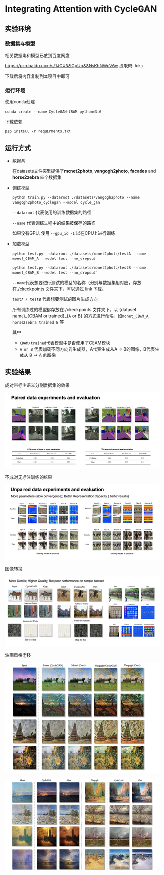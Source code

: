 # Integrating Attention with CycleGAN

## 实验环境

### 数据集与模型

相关数据集和模型已放到百度网盘

https://pan.baidu.com/s/1JCX38iCpUnSSNvKhNWcV6w 提取码: lcka

下载后将内容复制到本项目中即可

### 运行环境

使用conda创建

```shell
conda create --name CycleGAN-CBAM python=3.6
```

下载依赖

```shell
pip install -r requirments.txt
```

## 运行方式

- 数据集

  在datasets文件夹里提供了**monet2photo**, **vangogh2photo**, **facades** and **horse2zebra** 四个数据集

- 训练模型

  ```shell
  python train.py --dataroot ./datasets/vangogh2photo --name vangogh2photo_cyclegan --model cycle_gan
  ```

  `--dataroot` 代表使用的训练数据集的路径

  `--name` 代表训练过程中的结果被保存的路径

  如果没有GPU, 使用 `--gpu_id -1` 以在CPU上进行训练

- 加载模型

  ```shell
  python test.py --dataroot ./datasets/monet2photo/testA --name monet_CBAM_A --model test --no_dropout
  ```

  ```shell
  python test.py --dataroot ./datasets/monet2photo/testB --name monet_CBAM_B --model test --no_dropout`
  ```

  `--name`代表想要进行测试的模型的名称（分别与数据集相对应，存放在./checkpoints 文件夹下，可以通过 link 下载。

  `testA / testB` 代表想要测试的图片生成方向

  

  所有训练过的模型都存放在./checkpoints 文件夹下，以 {dataset name}\_{CBAM or trained}\_{A or B} 的方式进行命名，如``monet_CBAM_A``, ``horse2zebra_trained_B`` 等

  其中

  - ``CBAM/trained``代表模型中是否使用了CBAM模块
  - `A or B` 代表加载不同方向的生成器，A代表生成从A -> B的图像，B代表生成从 B -> A 的图像



## 实验结果

成对带标注语义分割数据集的效果

![14001642658835_.pic_hd](ReadMe.assets/14001642658835_.pic_hd.jpg)

不成对无标注训练的结果

![13991642658834_.pic_hd](ReadMe.assets/13991642658834_.pic_hd.jpg)

图像转换

![14011642658836_.pic_hd](ReadMe.assets/14011642658836_.pic_hd.jpg)

油画风格迁移

![13971642658832_.pic_hd](ReadMe.assets/13971642658832_.pic_hd.jpg)

![13981642658833_.pic_hd](ReadMe.assets/13981642658833_.pic_hd.jpg)

